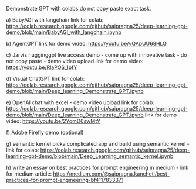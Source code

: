 Demonstrate GPT with colabs.do not copy paste exact task. 

a) BabyAGI with langchain
link for colab: https://colab.research.google.com/github/saipragna25/deep-learning-gpt-demo/blob/main/BabyAGI_with_langchain.ipynb

b) AgentGPT
link for demo video: https://youtu.be/vQApUU68HLQ

c) Jarvis hugginggpt live access demo - come up with innovative task - do not copy paste - demo video  upload
link for demo video: https://youtu.be/RlaPOS_1pfY

d) Visual ChatGPT
link for colab: https://colab.research.google.com/github/saipragna25/deep-learning-gpt-demo/blob/main/Deep_learning_Demonstrate_GPT.ipynb


e)  OpenAI chat with excel - demo video upload
link for colab: https://colab.research.google.com/github/saipragna25/deep-learning-gpt-demo/blob/main/Deep_learning_Demonstrate_GPT.ipynb
link for demo video: https://youtu.be/2YomD6swMtY

f) Adobe Firefly demo (optional)

g) semantic kernel picka complicated app and build using semantic kernel -
link for colab: https://colab.research.google.com/github/saipragna25/deep-learning-gpt-demo/blob/main/Deep_Learning_semantic_kernel.ipynb

h) write an essay on best practices for prompt engineering in medium -
link for medium article: https://medium.com/@saipragna.kancheti/best-practices-for-prompt-engineering-bf4117833371 
